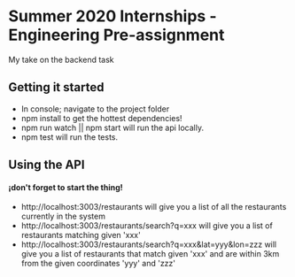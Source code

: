 # Summer 2020 Internships - Engineering Pre-assignment

My take on the backend task

## Getting it started

- In console; navigate to the project folder
- npm install to get the hottest dependencies!
- npm run watch || npm start will run the api locally.
- npm test will run the tests.

## Using the API

#### ¡don't forget to start the thing!

- http://localhost:3003/restaurants will give you a list of all the restaurants currently in the system
- http://localhost:3003/restaurants/search?q=xxx will give you a list of restaurants matching given 'xxx'
- http://localhost:3003/restaurants/search?q=xxx&lat=yyy&lon=zzz will give you a list of restaurants that match given 'xxx' and are within 3km from the given coordinates 'yyy' and 'zzz'

